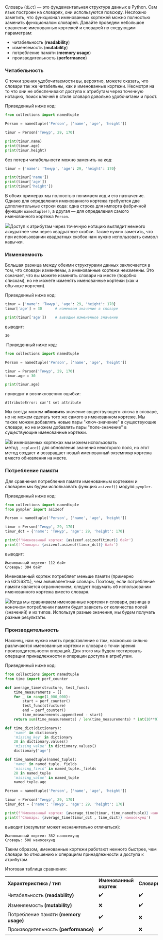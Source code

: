 Словарь (`dict`) — это фундаментальная структура данных в Python. Сам язык построен на словарях, они используются повсюду. Несложно заметить, что функционал именованных кортежей можно полностью заменить функционалом словарей. Давайте проведем небольшое сравнение именованных кортежей и словарей по следующим параметрам:

- читабельность (**readability**)
- изменяемость (**mutability**)
- потребление памяти (**memory usage**)
- производительность (**performance**)

### Читабельность

С точки зрения удобочитаемости вы, вероятно, можете сказать, что словари так же читабельны, как и именованные кортежи. Несмотря на то что они не обеспечивают доступа к атрибутам через точечную нотацию, поиск ключей в стиле словаря довольно удобочитаем и прост.

Приведенный ниже код:

```python
from collections import namedtuple

Person = namedtuple('Person', ['name', 'age', 'height'])

timur = Person('Тимур', 29, 170)

print(timur.name)
print(timur.age)
print(timur.height)
```

без потери читабельности можно заменить на код:

```python
timur = {'name': 'Тимур', 'age': 29, 'height': 170}

print(timur['name'])
print(timur['age'])
print(timur['height'])
```

В обоих примерах мы полностью понимаем код и его назначение. Однако для определения именованного кортежа требуются две дополнительные строки кода: одна строка для импорта фабричной функции `namedtuple()`, а другая — для определения самого именованного кортежа `Person`.

![](https://ucarecdn.com/f472e3bd-12a7-4b73-9b0e-a9fb2c79d750/)Доступ к атрибутам через точечную нотацию выглядит немного аккуратнее чем через квадратные скобки. Также нужно заметить, что при использовании квадратных скобок нам нужно использовать символ кавычки.

### Изменяемость

Большая разница между обеими структурами данных заключается в том, что словари изменяемы, а именованные кортежи неизменны. Это означает, что вы можете изменять словари на месте (подобно спискам), но не можете изменять именованные кортежи (как и обычные кортежи).

Приведенный ниже код:

```python
timur = {'name': 'Тимур', 'age': 29, 'height': 170}
timur['age'] = 30      # изменяем значение в словаре

print(timur['age'])    # выводим измененное значение
```

выводит:

```no-highlight
30
```

 Приведенный ниже код:

```python
from collections import namedtuple

Person = namedtuple('Person', ['name', 'age', 'height'])

timur = Person('Тимур', 29, 170)
timur.age = 30

print(timur.age)
```

приводит к возникновению ошибки:

```no-highlight
AttributeError: can't set attribute
```

Мы всегда можем **обновить** значение существующего ключа в словаре, но не можем сделать того же самого в именованном кортеже. Мы также можем добавлять новые пары "ключ-значение" в существующие словари, но не можем добавлять пары "поле-значение" в существующие именованные кортежи.

![](https://ucarecdn.com/c207711c-8040-421b-b220-0e68b27a4609/)В именованных кортежах мы можем использовать  метод `_replace()` для обновления значения некоторого поля, но этот метод создает и возвращает новый именованный экземпляр кортежа вместо обновления на месте.

### Потребление памяти

Для сравнения потребления памяти именованным кортежем и словарем мы будем использовать функцию `asizeof()` модуля `pympler`.

Приведенный ниже код:

```python
from collections import namedtuple
from pympler import asizeof

Person = namedtuple('Person', ['name', 'age', 'height'])

timur = Person('Тимур', 29, 170)
timur_dct = {'name': 'Тимур', 'age': 29, 'height': 170}

print(f'Именованный кортеж: {asizeof.asizeof(timur)} байт')
print(f'Словарь: {asizeof.asizeof(timur_dct)} байт')
```

выводит:

```no-highlight
Именованный кортеж: 112 байт
Словарь: 304 байт
```

Именованный кортеж потребляет меньше памяти (примерно на 63%63%), чем эквивалентный словарь. Поэтому, если потребление памяти является ограничением, следует подумать об использовании именованного кортежа вместо словаря.

![](https://ucarecdn.com/ec83093b-b1ab-4cd5-9f8e-52456f0b4edc/)Когда мы сравниваем именованные кортежи и словари, разница в конечном потреблении памяти будет зависеть от количества полей (значений) и их типов. Используя разные значения, мы будем получать разные результаты.

### Производительность

Наконец, нам нужно иметь представление о том, насколько сильно различаются именованные кортежи и словари с точки зрения производительности операций. Для этого мы будем тестировать операции принадлежности и операции доступа к атрибутам.

Приведенный ниже код:

```python
from collections import namedtuple
from time import perf_counter

def average_time(structure, test_func):
    time_measurements = []
    for _ in range(1_000_000):
        start = perf_counter()
        test_func(structure)
        end = perf_counter()
        time_measurements.append(end - start)
    return sum(time_measurements) / len(time_measurements) * int(10**9)

def time_dict(dictionary):
    'name' in dictionary
    'missing_key' in dictionary
    28 in dictionary.values()
    'missing_value' in dictionary.values()
    dictionary['age']

def time_namedtuple(named_tuple):
    'name' in named_tuple._fields
    'missing_field' in named_tuple._fields
    28 in named_tuple
    'missing_value' in named_tuple
    named_tuple.age

Person = namedtuple('Person', ['name', 'age', 'height'])

timur = Person('Тимур', 29, 170)
timur_dct = {'name': 'Тимур', 'age': 29, 'height': 170}

print(f'Именованный кортеж: {average_time(timur, time_namedtuple)} наносекунд')
print(f'Словарь: {average_time(timur_dct , time_dict)} наносекунд')
```

выводит (результат может незначительно отличаться):

```no-highlight
Именованный кортеж: 382 наносекунд
Словарь: 508 наносекунд
```

Таким образом, именованные кортежи работают немного быстрее, чем словари по отношению к операциям принадлежности и доступа к атрибутам.

Итоговая таблица сравнения:

|   |   |   |
|---|---|---|
|**Характеристика / тип**|**Именованный кортеж**|**Словарь**|
|Читабельность **(readability)**|✔️|✔️|
|Изменяемость **(mutability)**|❌|✔️|
|Потребление памяти **(memory usage)**|✔️|❌|
|Производительность **(performance)**|✔️|❌|